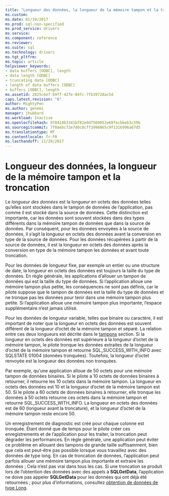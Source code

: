 ```yaml
---
title: "Longueur des données, la longueur de la mémoire tampon et la troncation | Documents Microsoft"
ms.custom: 
ms.date: 01/19/2017
ms.prod: sql-non-specified
ms.prod_service: drivers
ms.service: 
ms.component: reference
ms.reviewer: 
ms.suite: sql
ms.technology: drivers
ms.tgt_pltfrm: 
ms.topic: article
helpviewer_keywords:
- data buffers [ODBC], length
- data length [ODBC]
- truncating data [ODBC]
- length of data buffers [ODBC]
- buffers [ODBC], length
ms.assetid: 2825c6e7-b9ff-42fe-84fc-7fb39728ac5d
caps.latest.revision: "6"
author: MightyPen
ms.author: genemi
manager: jhubbard
ms.workload: Inactive
ms.openlocfilehash: 978418b3341bf82e0d7560052e68fecbbeb3c59b
ms.sourcegitcommit: 7f8aebc72e7d0c8cff3990865c9f1316996a67d5
ms.translationtype: MT
ms.contentlocale: fr-FR
ms.lasthandoff: 11/20/2017
---
```

# <a name="data-length-buffer-length-and-truncation"></a>Longueur des données, la longueur de la mémoire tampon et la troncation
Le *longueur des données* est la longueur en octets des données telles qu’elles sont stockées dans le tampon de données de l’application, pas comme il est stocké dans la source de données. Cette distinction est importante, car les données sont souvent stockées dans des types différents dans la mémoire tampon de données que dans la source de données. Par conséquent, pour les données envoyées à la source de données, il s’agit la longueur en octets des données avant la conversion en type de la source de données. Pour les données récupérées à partir de la source de données, il est la longueur en octets des données après la conversion en type de la mémoire tampon les données et avant toute troncation.  
  
 Pour les données de longueur fixe, par exemple un entier ou une structure de date, la longueur en octets des données est toujours la taille du type de données. En règle générale, les applications d’allouer un tampon de données qui est la taille du type de données. Si l’application alloue une mémoire tampon plus petite, les conséquences ne sont pas définis, car le pilote suppose que le tampon de données est la taille du type de données et ne tronque pas les données pour tenir dans une mémoire tampon plus petite. Si l’application alloue une mémoire tampon plus importante, l’espace supplémentaire n’est jamais utilisé.  
  
 Pour les données de longueur variable, telles que binaire ou caractère, il est important de noter que la longueur en octets des données est souvent différent de la longueur d’octet de la mémoire tampon et séparé. La relation entre ces deux longueurs est décrite dans le [tampons](../../../odbc/reference/develop-app/buffers.md) section. Si la longueur en octets des données est supérieure à la longueur d’octet de la mémoire tampon, le pilote tronque les données extraites de la longueur d’octet de la mémoire tampon et retourne SQL_SUCCESS_WITH_INFO avec SQLSTATE 01004 (données tronquées). Toutefois, la longueur d’octet renvoyée est la longueur des données non tronquées.  
  
 Par exemple, qu'une application alloue de 50 octets pour une mémoire tampon de données binaires. Si le pilote a 10 octets de données binaires à retourner, il retourne les 10 octets dans la mémoire tampon. La longueur en octets des données est 10 et la longueur d’octet de la mémoire tampon est 50. Si le pilote a 60 octets de données binaires à retourner, elle tronque les données à 50 octets retourne ces octets dans la mémoire tampon et retourne SQL_SUCCESS_WITH_INFO. La longueur en octets des données est de 60 (longueur avant la troncature), et la longueur d’octet de la mémoire tampon reste encore 50.  
  
 Un enregistrement de diagnostic est créé pour chaque colonne est tronquée. Étant donné que de temps pour le pilote créer ces enregistrements et de l’application pour les traiter, la troncation peut dégrader les performances. En règle générale, une application peut éviter ce problème en allouant des tampons de grande taille suffisamment, bien que cela est peut-être pas possible lorsque vous travaillez avec des données de type long. En cas de troncation de données, l’application peut parfois allouer une mémoire tampon plus importante et extraire les données ; Cela n’est pas vrai dans tous les cas. Si une troncation se produit lors de l’obtention des données avec des appels à **SQLGetData**, l’application ne doive pas appeler **SQLGetData** pour les données qui ont déjà été retournées ; pour plus d’informations, consultez [obtention de données de type Long](../../../odbc/reference/develop-app/getting-long-data.md).
